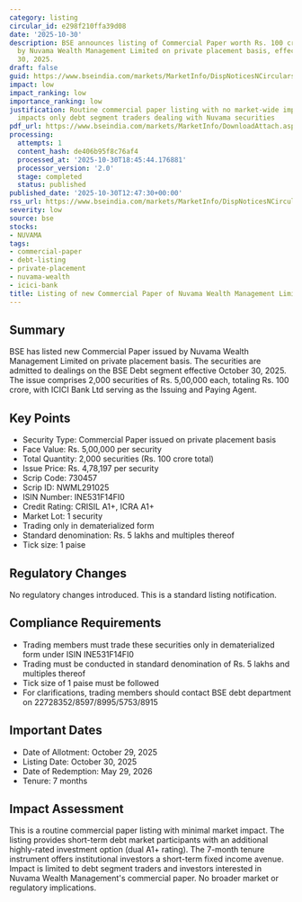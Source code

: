 ```yaml
---
category: listing
circular_id: e298f210ffa39d08
date: '2025-10-30'
description: BSE announces listing of Commercial Paper worth Rs. 100 crore issued
  by Nuvama Wealth Management Limited on private placement basis, effective October
  30, 2025.
draft: false
guid: https://www.bseindia.com/markets/MarketInfo/DispNoticesNCirculars.aspx?Noticeid={A12FD6F9-B9FE-42E1-89FD-E316C56F990C}&noticeno=20251030-34&dt=10/30/2025&icount=34&totcount=63&flag=0
impact: low
impact_ranking: low
importance_ranking: low
justification: Routine commercial paper listing with no market-wide implications;
  impacts only debt segment traders dealing with Nuvama securities
pdf_url: https://www.bseindia.com/markets/MarketInfo/DownloadAttach.aspx?id=20251030-34&attachedId=
processing:
  attempts: 1
  content_hash: de406b95f8c76af4
  processed_at: '2025-10-30T18:45:44.176881'
  processor_version: '2.0'
  stage: completed
  status: published
published_date: '2025-10-30T12:47:30+00:00'
rss_url: https://www.bseindia.com/markets/MarketInfo/DispNoticesNCirculars.aspx?Noticeid={A12FD6F9-B9FE-42E1-89FD-E316C56F990C}&noticeno=20251030-34&dt=10/30/2025&icount=34&totcount=63&flag=0
severity: low
source: bse
stocks:
- NUVAMA
tags:
- commercial-paper
- debt-listing
- private-placement
- nuvama-wealth
- icici-bank
title: Listing of new Commercial Paper of Nuvama Wealth Management Limited
---
```


## Summary

BSE has listed new Commercial Paper issued by Nuvama Wealth Management Limited on private placement basis. The securities are admitted to dealings on the BSE Debt segment effective October 30, 2025. The issue comprises 2,000 securities of Rs. 5,00,000 each, totaling Rs. 100 crore, with ICICI Bank Ltd serving as the Issuing and Paying Agent.

## Key Points

- Security Type: Commercial Paper issued on private placement basis
- Face Value: Rs. 5,00,000 per security
- Total Quantity: 2,000 securities (Rs. 100 crore total)
- Issue Price: Rs. 4,78,197 per security
- Scrip Code: 730457
- Scrip ID: NWML291025
- ISIN Number: INE531F14FI0
- Credit Rating: CRISIL A1+, ICRA A1+
- Market Lot: 1 security
- Trading only in dematerialized form
- Standard denomination: Rs. 5 lakhs and multiples thereof
- Tick size: 1 paise

## Regulatory Changes

No regulatory changes introduced. This is a standard listing notification.

## Compliance Requirements

- Trading members must trade these securities only in dematerialized form under ISIN INE531F14FI0
- Trading must be conducted in standard denomination of Rs. 5 lakhs and multiples thereof
- Tick size of 1 paise must be followed
- For clarifications, trading members should contact BSE debt department on 22728352/8597/8995/5753/8915

## Important Dates

- Date of Allotment: October 29, 2025
- Listing Date: October 30, 2025
- Date of Redemption: May 29, 2026
- Tenure: 7 months

## Impact Assessment

This is a routine commercial paper listing with minimal market impact. The listing provides short-term debt market participants with an additional highly-rated investment option (dual A1+ rating). The 7-month tenure instrument offers institutional investors a short-term fixed income avenue. Impact is limited to debt segment traders and investors interested in Nuvama Wealth Management's commercial paper. No broader market or regulatory implications.